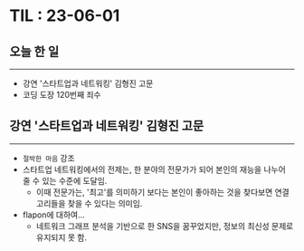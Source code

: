 # TIL : 23-06-01
## 오늘 한 일
---
- 강연 '스타트업과 네트워킹' 김형진 고문
- 코딩 도장 120번째 죄수

## 강연 '스타트업과 네트워킹' 김형진 고문
---
- `절박한 마음` 강조
- 스타트업 네트워킹에서의 전제는, 한 분야의 전문가가 되어 본인의 재능을 나누어 줄 수 있는 수준에 도달임.
    - 이때 전문가는, '최고'를 의미하기 보다는 본인이 좋아하는 것을 찾다보면 연결고리들을 찾을 수 있다는 의미임.
- flapon에 대하여...
    - 네트워크 그래프 분석을 기반으로 한 SNS을 꿈꾸었지만, 정보의 최신성 문제로 유지되지 못 함.